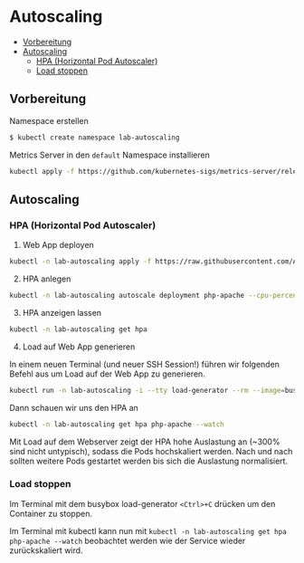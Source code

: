 # Autoscaling
<!-- BEGIN mktoc -->

- [Vorbereitung](#vorbereitung)
- [Autoscaling](#autoscaling)
  - [HPA (Horizontal Pod Autoscaler)](#hpa-horizontal-pod-autoscaler)
  - [Load stoppen](#load-stoppen)
<!-- END mktoc -->

## Vorbereitung

Namespace erstellen

```sh 
$ kubectl create namespace lab-autoscaling
```

Metrics Server in den `default` Namespace installieren

```sh 
kubectl apply -f https://github.com/kubernetes-sigs/metrics-server/releases/latest/download/components.yaml
```

## Autoscaling

### HPA (Horizontal Pod Autoscaler)

1. Web App deployen

```sh
kubectl -n lab-autoscaling apply -f https://raw.githubusercontent.com/AOEpeople/academy-kubernetes-101/main/autoscaling/web-app.yml
```

2. HPA anlegen

```sh
kubectl -n lab-autoscaling autoscale deployment php-apache --cpu-percent=50 --min=1 --max=10
```

3. HPA anzeigen lassen

```sh
kubectl -n lab-autoscaling get hpa
```

4. Load auf Web App generieren

In einem neuen Terminal (und neuer SSH Session!) führen wir folgenden Befehl aus um Load auf der Web App zu generieren.

```sh
kubectl run -n lab-autoscaling -i --tty load-generator --rm --image=busybox:1.28 --restart=Never -- /bin/sh -c "while sleep 0.01; do wget -q -O- http://php-apache; done"
```

Dann schauen wir uns den HPA an

```sh
kubectl -n lab-autoscaling get hpa php-apache --watch
```

Mit Load auf dem Webserver zeigt der HPA hohe Auslastung an (~300% sind nicht untypisch), sodass die Pods hochskaliert werden. Nach und nach sollten weitere Pods gestartet werden bis sich die Auslastung normalisiert.

### Load stoppen

Im Terminal mit dem busybox load-generator `<Ctrl>+C` drücken um den Container zu stoppen. 

Im Terminal mit kubectl kann nun mit `kubectl -n lab-autoscaling get hpa php-apache --watch` beobachtet werden wie der Service wieder zurückskaliert wird. 
